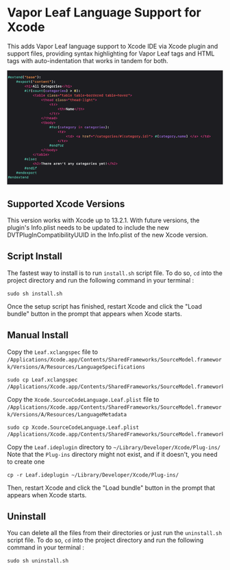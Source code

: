 # Vapor Leaf Language Support for Xcode

This adds Vapor Leaf language support to Xcode IDE via Xcode plugin and support files, providing syntax highlighting for Vapor Leaf tags and HTML tags with auto-indentation that works in tandem for both.  

<img src="Images/Xcode-code-highlight.png">

<!-- 
## File icons

Use my previous [solution](https://github.com/OmranK/LeafSyntaxHighlighter) to add custom file icons for .leaf files.

<img src="Images/Xcode-file-icon.png"> &nbsp;

<img src="Images/Finder-icon.png"> -->


## Supported Xcode Versions

This version works with Xcode up to 13.2.1. With future versions, the plugin's Info.plist needs to be updated to include the new DVTPlugInCompatibilityUUID in the Info.plist of the new Xcode version.

## Script Install

The fastest way to install is to run `install.sh` script file. To do so, `cd` into the project directory and run the following command in your terminal :

```
sudo sh install.sh
```

Once the setup script has finished, restart Xcode and click the "Load bundle" button in the prompt that appears when Xcode starts.

## Manual Install

Copy the `Leaf.xclangspec` file to `/Applications/Xcode.app/Contents/SharedFrameworks/SourceModel.framework/Versions/A/Resources/LanguageSpecifications`
```
sudo cp Leaf.xclangspec /Applications/Xcode.app/Contents/SharedFrameworks/SourceModel.framework/Versions/A/Resources/LanguageSpecifications
```

Copy the `Xcode.SourceCodeLanguage.Leaf.plist` file to `/Applications/Xcode.app/Contents/SharedFrameworks/SourceModel.framework/Versions/A/Resources/LanguageMetadata`
```
sudo cp Xcode.SourceCodeLanguage.Leaf.plist /Applications/Xcode.app/Contents/SharedFrameworks/SourceModel.framework/Versions/A/Resources/LanguageMetadata
```

Copy the `Leaf.ideplugin` directory to `~/Library/Developer/Xcode/Plug-ins/`\
Note that the `Plug-ins`  directory might not exist, and if it doesn't, you need to create one
```
cp -r Leaf.ideplugin ~/Library/Developer/Xcode/Plug-ins/
```
Then, restart Xcode and click the "Load bundle" button in the prompt that appears when Xcode starts.


## Uninstall

You can delete all the files from their directories or just run the `uninstall.sh` script file. To do so, `cd` into the project directory and run the following command in your terminal :

```
sudo sh uninstall.sh
```
